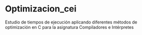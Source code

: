# Optimizacion_cei
Estudio de tiempos de ejecución aplicando diferentes métodos de optimización en C para la asignatura Compiladores e Intérpretes
